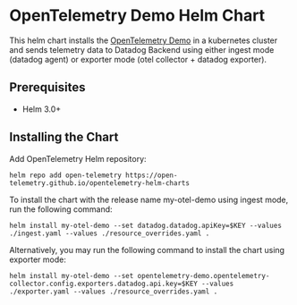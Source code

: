 # OpenTelemetry Demo Helm Chart

This helm chart installs the [OpenTelemetry Demo](https://github.com/open-telemetry/opentelemetry-demo)
in a kubernetes cluster and sends telemetry data to Datadog Backend using either ingest mode (datadog agent) or
exporter mode (otel collector + datadog exporter).

## Prerequisites

- Helm 3.0+

## Installing the Chart

Add OpenTelemetry Helm repository:

```console
helm repo add open-telemetry https://open-telemetry.github.io/opentelemetry-helm-charts
```

To install the chart with the release name my-otel-demo using ingest mode, run the following command:
```console
helm install my-otel-demo --set datadog.datadog.apiKey=$KEY --values ./ingest.yaml --values ./resource_overrides.yaml .
```

Alternatively, you may run the following command to install the chart using exporter mode:
```
helm install my-otel-demo --set opentelemetry-demo.opentelemetry-collector.config.exporters.datadog.api.key=$KEY --values ./exporter.yaml --values ./resource_overrides.yaml .
```
